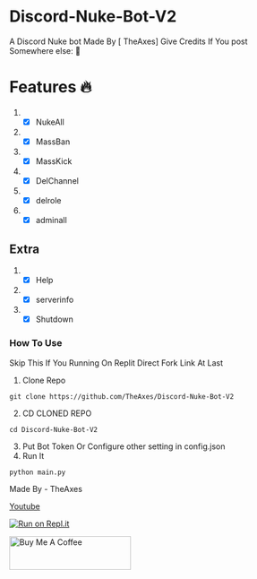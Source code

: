 # Discord-Nuke-Bot-V2
A Discord Nuke bot Made By [ TheAxes]  Give Credits If You post Somewhere else: 🖕



# Features 🔥
1. -[x] NukeAll
2. -[x] MassBan
3. -[x] MassKick
4. -[x] DelChannel
5. -[x] delrole
6. -[x] adminall

## Extra
1. -[x] Help
2. -[x] serverinfo
3. -[x] Shutdown

### How To Use
Skip This If You Running On Replit Direct Fork Link At Last
1. Clone Repo
```
git clone https://github.com/TheAxes/Discord-Nuke-Bot-V2
```
2. CD CLONED REPO
```
cd Discord-Nuke-Bot-V2
```
3. Put Bot Token Or Configure other setting in config.json
4. Run It
```
python main.py 
```


Made By - TheAxes

[Youtube](https://www.youtube.com/channel/UCMEhNSLa2O6WQqtqpjwu-sw)

[![Run on Repl.it](https://repl.it/badge/github/replit/replbox)](https://replit.com/github/TheAxes/Discord-Nuke-Bot-V2)

<a href="https://www.buymeacoffee.com/AshOp" target="_blank"><img src="https://cdn.buymeacoffee.com/buttons/v2/default-yellow.png" alt="Buy Me A Coffee" style="height: 60px !important;width: 217px !important;" ></a>
